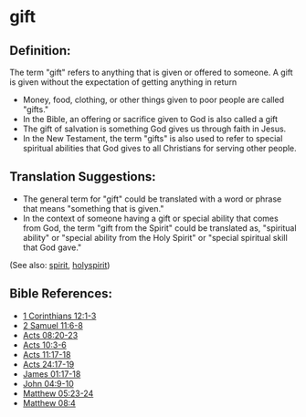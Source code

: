 # gift #

## Definition: ##

The term "gift" refers to anything that is given or offered to someone. A gift is given without the expectation of getting anything in return

* Money, food, clothing, or other things given to poor people are called "gifts."
* In the Bible, an offering or sacrifice given to God is also called a gift
* The gift of salvation is something God gives us through faith in Jesus.
* In the New Testament, the term "gifts" is also used to refer to special spiritual abilities that God gives to all Christians for serving other people.

## Translation Suggestions: ##

* The general term for "gift" could be translated with a word or phrase that means "something that is given."
* In the context of someone having a gift or special ability that comes from God, the term "gift from the Spirit" could be translated as, "spiritual ability" or "special ability from the Holy Spirit" or "special spiritual skill that God gave."

(See also: [spirit](../kt/spirit.md), [holyspirit](../kt/holyspirit.md))

## Bible References: ##

* [1 Corinthians 12:1-3](https://door43.org/en/bible/notes/1co/12/01)
* [2 Samuel 11:6-8](https://door43.org/en/bible/notes/2sa/11/06)
* [Acts 08:20-23](https://door43.org/en/bible/notes/act/08/20)
* [Acts 10:3-6](https://door43.org/en/bible/notes/act/10/03)
* [Acts 11:17-18](https://door43.org/en/bible/notes/act/11/17)
* [Acts 24:17-19](https://door43.org/en/bible/notes/act/24/17)
* [James 01:17-18](https://door43.org/en/bible/notes/jas/01/17)
* [John 04:9-10](https://door43.org/en/bible/notes/jhn/04/09)
* [Matthew 05:23-24](https://door43.org/en/bible/notes/mat/05/23)
* [Matthew 08:4](https://door43.org/en/bible/notes/mat/08/04)

